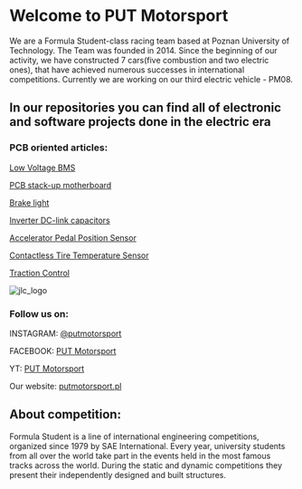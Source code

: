 # Welcome to PUT Motorsport 
We are a Formula Student-class racing team based at Poznan University of Technology. 
The Team was founded in 2014. Since the beginning of our activity, we have constructed 7 cars(five combustion and two electric ones), that have achieved
numerous successes in international competitions. Currently we are working on our third electric vehicle - PM08.
## In our repositories you can find all of electronic and software projects done in the electric era

### PCB oriented articles:
[Low Voltage BMS](https://github.com/PUT-Motorsport/.github/blob/main/LV_BMS-2022-article.pdf)

[PCB stack-up motherboard](https://github.com/PUT-Motorsport/PUTM_EV_FRONT_BOX_2022/blob/main/FRONT_BOX-2022-Article.pdf)

[Brake light](https://github.com/PUT-Motorsport/.github/blob/main/brake-light-article.pdf)

[Inverter DC-link capacitors](https://github.com/PUT-Motorsport/.github/blob/main/Inverter%20dc%20link%20capacitors.pdf)

[Accelerator Pedal Position Sensor](https://github.com/PUT-Motorsport/.github/blob/main/APPS_article.pdf)

[Contactless Tire Temperature Sensor](https://github.com/PUT-Motorsport/.github/blob/main/article-TTSv2.0-1.pdf)

[Traction Control](https://github.com/PUT-Motorsport/.github/blob/main/TRACTION_CONTROL_article.pdf)


![jlc_logo](https://user-images.githubusercontent.com/64833115/151148853-b9bbe78f-4eaf-4f40-9f04-2636bd68fd7f.png)

### Follow us on:
INSTAGRAM: [@putmotorsport](https://www.instagram.com/putmotorsport/)

FACEBOOK: [PUT Motorsport](https://www.facebook.com/put.motorsport)

YT: [PUT Motorsport](https://www.youtube.com/user/PUTMotorsport)

Our website: [putmotorsport.pl](https://putmotorsport.pl/)

## About competition:
Formula Student is a line of international engineering competitions, organized
since 1979 by SAE International. Every year, university students from all over
the world take part in the events held in the most famous tracks across the world. During the static and dynamic
competitions they present their independently designed and built
structures.


<!--

**Here are some ideas to get you started:**

🙋‍♀️ A short introduction - what is your organization all about?
🌈 Contribution guidelines - how can the community get involved?
👩‍💻 Useful resources - where can the community find your docs? Is there anything else the community should know?
🍿 Fun facts - what does your team eat for breakfast?
🧙 Remember, you can do mighty things with the power of [Markdown](https://docs.github.com/github/writing-on-github/getting-started-with-writing-and-formatting-on-github/basic-writing-and-formatting-syntax)
-->
